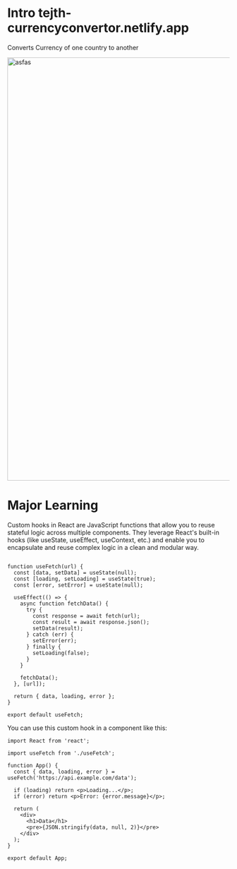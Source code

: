# Intro tejth-currencyconvertor.netlify.app
<p> Converts Currency of one country to another</p>
<img width="959" alt="asfas" src="https://github.com/tejth/ReactjS/assets/110801292/38d69b3b-ed85-461c-9d10-c7d76b95f4fd">



# Major Learning
Custom hooks in React are JavaScript functions that allow you to reuse stateful logic across multiple components. They leverage React's built-in hooks (like useState, useEffect, useContext, etc.) and enable you to encapsulate and reuse complex logic in a clean and modular way.

``` import { useState, useEffect } from 'react';

function useFetch(url) {
  const [data, setData] = useState(null);
  const [loading, setLoading] = useState(true);
  const [error, setError] = useState(null);

  useEffect(() => {
    async function fetchData() {
      try {
        const response = await fetch(url);
        const result = await response.json();
        setData(result);
      } catch (err) {
        setError(err);
      } finally {
        setLoading(false);
      }
    }

    fetchData();
  }, [url]);

  return { data, loading, error };
}

export default useFetch;
  ```
You can use this custom hook in a component like this:

```
import React from 'react';                    
  
import useFetch from './useFetch';

function App() {
  const { data, loading, error } = useFetch('https://api.example.com/data');

  if (loading) return <p>Loading...</p>;
  if (error) return <p>Error: {error.message}</p>;

  return (
    <div>
      <h1>Data</h1>
      <pre>{JSON.stringify(data, null, 2)}</pre>
    </div>
  );
}

export default App;
 ```
  
